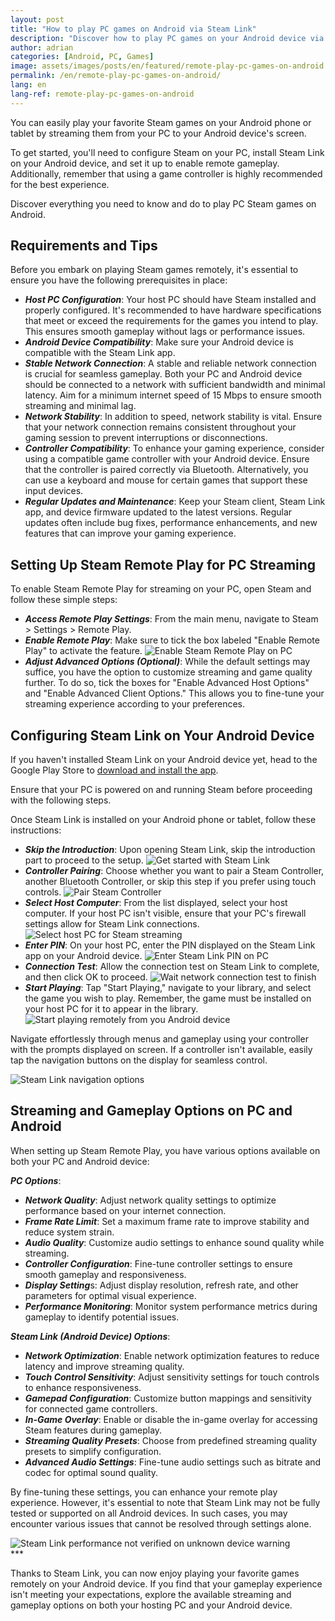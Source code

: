 ```yaml
---
layout: post
title: "How to play PC games on Android via Steam Link"
description: "Discover how to play PC games on your Android device via Steam Link. Learn setup tips, streaming options, and optimize your gaming experience seamlessly."
author: adrian
categories: [Android, PC, Games]
image: assets/images/posts/en/featured/remote-play-pc-games-on-android.webp
permalink: /en/remote-play-pc-games-on-android/
lang: en
lang-ref: remote-play-pc-games-on-android
---
```


You can easily play your favorite Steam games on your Android phone or tablet by streaming them from your PC to your Android device's screen.

To get started, you'll need to configure Steam on your PC, install Steam Link on your Android device, and set it up to enable remote gameplay. Additionally, remember that using a game controller is highly recommended for the best experience.

Discover everything you need to know and do to play PC Steam games on Android.

## Requirements and Tips

Before you embark on playing Steam games remotely, it's essential to ensure you have the following prerequisites in place:
- ***Host PC Configuration***: Your host PC should have Steam installed and properly configured. It's recommended to have hardware specifications that meet or exceed the requirements for the games you intend to play. This ensures smooth gameplay without lags or performance issues.
- ***Android Device Compatibility***: Make sure your Android device is compatible with the Steam Link app.
- ***Stable Network Connection***: A stable and reliable network connection is crucial for seamless gameplay. Both your PC and Android device should be connected to a network with sufficient bandwidth and minimal latency. Aim for a minimum internet speed of 15 Mbps to ensure smooth streaming and minimal lag.
- ***Network Stability***: In addition to speed, network stability is vital. Ensure that your network connection remains consistent throughout your gaming session to prevent interruptions or disconnections.
- ***Controller Compatibility***: To enhance your gaming experience, consider using a compatible game controller with your Android device. Ensure that the controller is paired correctly via Bluetooth. Alternatively, you can use a keyboard and mouse for certain games that support these input devices.
- ***Regular Updates and Maintenance***: Keep your Steam client, Steam Link app, and device firmware updated to the latest versions. Regular updates often include bug fixes, performance enhancements, and new features that can improve your gaming experience.

## Setting Up Steam Remote Play for PC Streaming

To enable Steam Remote Play for streaming on your PC, open Steam and follow these simple steps:
- ***Access Remote Play Settings***: From the main menu, navigate to Steam > Settings > Remote Play.
- ***Enable Remote Play***: Make sure to tick the box labeled "Enable Remote Play" to activate the feature.
    <img alt="Enable Steam Remote Play on PC" title="Enable Steam Remote Play on PC" loading="lazy" class="article-image large-width-img" src="{{site.baseurl}}/assets/images/posts/en/remote-play-pc-games-on-android/enable-remote-play-on-pc.webp">
- ***Adjust Advanced Options (Optional)***: While the default settings may suffice, you have the option to customize streaming and game quality further. To do so, tick the boxes for "Enable Advanced Host Options" and "Enable Advanced Client Options." This allows you to fine-tune your streaming experience according to your preferences.

## Configuring Steam Link on Your Android Device

If you haven't installed Steam Link on your Android device yet, head to the Google Play Store to [download and install the app](https://play.google.com/store/apps/details?id=com.valvesoftware.steamlink&hl=en_US).

Ensure that your PC is powered on and running Steam before proceeding with the following steps.

Once Steam Link is installed on your Android phone or tablet, follow these instructions:
- ***Skip the Introduction***: Upon opening Steam Link, skip the introduction part to proceed to the setup.
    <img alt="Get started with Steam Link" title="Get started with Steam Link" loading="lazy" class="article-image large-width-img" src="{{site.baseurl}}/assets/images/posts/en/remote-play-pc-games-on-android/stream-link-get-started.webp">
- ***Controller Pairing***: Choose whether you want to pair a Steam Controller, another Bluetooth Controller, or skip this step if you prefer using touch controls.
    <img alt="Pair Steam Controller" title="Pair Steam Controller" loading="lazy" class="article-image large-width-img" src="{{site.baseurl}}/assets/images/posts/en/remote-play-pc-games-on-android/steam-link-pair-controlls.webp">
- ***Select Host Computer***: From the list displayed, select your host computer. If your host PC isn't visible, ensure that your PC's firewall settings allow for Steam Link connections.
    <img alt="Select host PC for Steam streaming" title="Select host PC for Steam streaming" loading="lazy" class="article-image large-width-img" src="{{site.baseurl}}/assets/images/posts/en/remote-play-pc-games-on-android/stream-link-connect-to-computer.webp">
- ***Enter PIN***: On your host PC, enter the PIN displayed on the Steam Link app on your Android device.
    <img alt="Enter Steam Link PIN on PC" title="Enter Steam Link PIN on PC" loading="lazy" class="article-image large-width-img" src="{{site.baseurl}}/assets/images/posts/en/remote-play-pc-games-on-android/stream-link-entering-pin.webp">
- ***Connection Test***: Allow the connection test on Steam Link to complete, and then click OK to proceed.
    <img alt="Wait network connection test to finish" title="Wait network connection test to finish" loading="lazy" class="article-image large-width-img" src="{{site.baseurl}}/assets/images/posts/en/remote-play-pc-games-on-android/stream-link-network-test-complete.webp">
- ***Start Playing***: Tap "Start Playing," navigate to your library, and select the game you wish to play. Remember, the game must be installed on your host PC for it to appear in the library.
    <img alt="Start playing remotely from you Android device" title="Start playing remotely from you Android device" loading="lazy" class="article-image large-width-img" src="{{site.baseurl}}/assets/images/posts/en/remote-play-pc-games-on-android/steam-link-ready-to-play-remotely.webp">


Navigate effortlessly through menus and gameplay using your controller with the prompts displayed on screen. If a controller isn't available, easily tap the navigation buttons on the display for seamless control.

<img alt="Steam Link navigation options" title="Steam Link navigation options" loading="lazy" class="article-image large-width-img" src="{{site.baseurl}}/assets/images/posts/en/remote-play-pc-games-on-android/steam-link-touch-controls.webp">

## Streaming and Gameplay Options on PC and Android

When setting up Steam Remote Play, you have various options available on both your PC and Android device:

***PC Options***:
- ***Network Quality***: Adjust network quality settings to optimize performance based on your internet connection.
- ***Frame Rate Limit***: Set a maximum frame rate to improve stability and reduce system strain.
- ***Audio Quality***: Customize audio settings to enhance sound quality while streaming.
- ***Controller Configuration***: Fine-tune controller settings to ensure smooth gameplay and responsiveness.
- ***Display Setting***s: Adjust display resolution, refresh rate, and other parameters for optimal visual experience.
- ***Performance Monitoring***: Monitor system performance metrics during gameplay to identify potential issues.

***Steam Link (Android Device) Options***:
- ***Network Optimization***: Enable network optimization features to reduce latency and improve streaming quality.
- ***Touch Control Sensitivity***: Adjust sensitivity settings for touch controls to enhance responsiveness.
- ***Gamepad Configuration***: Customize button mappings and sensitivity for connected game controllers.
- ***In-Game Overlay***: Enable or disable the in-game overlay for accessing Steam features during gameplay.
- ***Streaming Quality Presets***: Choose from predefined streaming quality presets to simplify configuration.
- ***Advanced Audio Settings***: Fine-tune audio settings such as bitrate and codec for optimal sound quality.

By fine-tuning these settings, you can enhance your remote play experience. However, it's essential to note that Steam Link may not be fully tested or supported on all Android devices. In such cases, you may encounter various issues that cannot be resolved through settings alone.

<img alt="Steam Link performance not verified on unknown device warning" title="Steam Link performance not verified on unknown device warning" loading="lazy" class="article-image large-width-img" src="{{site.baseurl}}/assets/images/posts/en/remote-play-pc-games-on-android/stream-link-performance-on-unknown-device.webp">

<div class="post-bottom-stars">***</div>

Thanks to Steam Link, you can now enjoy playing your favorite games remotely on your Android device. If you find that your gameplay experience isn't meeting your expectations, explore the available streaming and gameplay options on both your hosting PC and your Android device.
